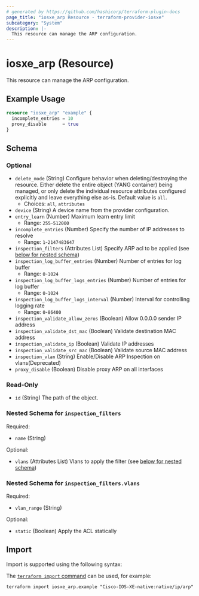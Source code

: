 ```yaml
---
# generated by https://github.com/hashicorp/terraform-plugin-docs
page_title: "iosxe_arp Resource - terraform-provider-iosxe"
subcategory: "System"
description: |-
  This resource can manage the ARP configuration.
---
```


# iosxe_arp (Resource)

This resource can manage the ARP configuration.

## Example Usage

```terraform
resource "iosxe_arp" "example" {
  incomplete_entries = 10
  proxy_disable      = true
}
```

<!-- schema generated by tfplugindocs -->
## Schema

### Optional

- `delete_mode` (String) Configure behavior when deleting/destroying the resource. Either delete the entire object (YANG container) being managed, or only delete the individual resource attributes configured explicitly and leave everything else as-is. Default value is `all`.
  - Choices: `all`, `attributes`
- `device` (String) A device name from the provider configuration.
- `entry_learn` (Number) Maximum learn entry limit
  - Range: `255`-`512000`
- `incomplete_entries` (Number) Specify the number of IP addresses to resolve
  - Range: `1`-`2147483647`
- `inspection_filters` (Attributes List) Specify ARP acl to be applied (see [below for nested schema](#nestedatt--inspection_filters))
- `inspection_log_buffer_entries` (Number) Number of entries for log buffer
  - Range: `0`-`1024`
- `inspection_log_buffer_logs_entries` (Number) Number of entries for log buffer
  - Range: `0`-`1024`
- `inspection_log_buffer_logs_interval` (Number) Interval for controlling logging rate
  - Range: `0`-`86400`
- `inspection_validate_allow_zeros` (Boolean) Allow 0.0.0.0 sender IP address
- `inspection_validate_dst_mac` (Boolean) Validate destination MAC address
- `inspection_validate_ip` (Boolean) Validate IP addresses
- `inspection_validate_src_mac` (Boolean) Validate source MAC address
- `inspection_vlan` (String) Enable/Disable ARP Inspection on vlans(Deprecated)
- `proxy_disable` (Boolean) Disable proxy ARP on all interfaces

### Read-Only

- `id` (String) The path of the object.

<a id="nestedatt--inspection_filters"></a>
### Nested Schema for `inspection_filters`

Required:

- `name` (String)

Optional:

- `vlans` (Attributes List) Vlans to apply the filter (see [below for nested schema](#nestedatt--inspection_filters--vlans))

<a id="nestedatt--inspection_filters--vlans"></a>
### Nested Schema for `inspection_filters.vlans`

Required:

- `vlan_range` (String)

Optional:

- `static` (Boolean) Apply the ACL statically

## Import

Import is supported using the following syntax:

The [`terraform import` command](https://developer.hashicorp.com/terraform/cli/commands/import) can be used, for example:

```shell
terraform import iosxe_arp.example "Cisco-IOS-XE-native:native/ip/arp"
```
